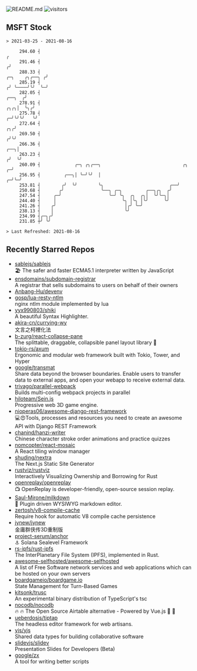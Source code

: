 ![README.md](https://github.com/Gerhut/Gerhut/workflows/README.md/badge.svg)
![visitors](https://visitors.vercel.app/Gerhut/Gerhut?token=8cf69d1f6813d272ef062726b6070c9be4ff72038cfe5a7ded7384a8da65d866)

## MSFT Stock

```
> 2021-03-25 - 2021-08-16

     294.60 ┤                                                                                                  ╭ 
     291.46 ┤                                                                                                 ╭╯ 
     288.33 ┤                                                                                  ╭─╮    ╭╮╭──╮ ╭╯  
     285.19 ┤                                                                                 ╭╯ ╰────╯╰╯  ╰─╯   
     282.05 ┤                                                                          ╭──╮  ╭╯                  
     278.91 ┤                                                                      ╭╮╭╮│  ╰╮╭╯                   
     275.78 ┤                                                                    ╭─╯╰╯╰╯   ╰╯                    
     272.64 ┤                                                                 ╭╮╭╯                               
     269.50 ┤                                                                ╭╯╰╯                                
     266.36 ┤                                                            ╭──╮│                                   
     263.23 ┤                                                           ╭╯  ╰╯                                   
     260.09 ┤             ╭─╮ ╭╮╭──╮                               ╭╮ ╭─╯                                        
     256.95 ┤         ╭──╮│ ╰─╯╰╯  │                             ╭─╯╰─╯                                          
     253.81 ┤        ╭╯  ╰╯        ╰╮                         ╭──╯                                               
     250.68 ┤       ╭╯              ╰──╮ ╭─╮         ╭──╮╭╮  ╭╯                                                  
     247.54 ┤     ╭─╯                  ╰─╯ ╰╮  ╭╮  ╭╮│  ╰╯╰─╮│                                                   
     244.40 ┤     │                         ╰╮ │╰╮ │╰╯      ╰╯                                                   
     241.26 ┤    ╭╯                          │╭╯ ╰─╯                                                             
     238.13 ┤    │                           ╰╯                                                                  
     234.99 ┤╭─╮╭╯                                                                                               
     231.85 ┼╯ ╰╯                                                                                                

> Last Refreshed: 2021-08-16
```

## Recently Starred Repos

- [sablejs/sablejs](https://github.com/sablejs/sablejs)  
  🏖️ The safer and faster ECMA5.1 interpreter written by JavaScript
- [ensdomains/subdomain-registrar](https://github.com/ensdomains/subdomain-registrar)  
  A registrar that sells subdomains to users on behalf of their owners
- [Anbang-Hu/devenv](https://github.com/Anbang-Hu/devenv)  
- [gosp/lua-resty-ntlm](https://github.com/gosp/lua-resty-ntlm)  
  nginx ntlm module implemented by lua
- [yyx990803/shiki](https://github.com/yyx990803/shiki)  
  A beautiful Syntax Highlighter.
- [akira-cn/currying-wy](https://github.com/akira-cn/currying-wy)  
  文言之柯裡化法
- [b-zurg/react-collapse-pane](https://github.com/b-zurg/react-collapse-pane)  
  The splittable, draggable, collapsible panel layout library 🎉
- [tokio-rs/axum](https://github.com/tokio-rs/axum)  
  Ergonomic and modular web framework built with Tokio, Tower, and Hyper
- [google/transmat](https://github.com/google/transmat)  
  Share data beyond the browser boundaries. Enable users to transfer data to external apps, and open your webapp to receive external data.
- [trivago/parallel-webpack](https://github.com/trivago/parallel-webpack)  
  Builds multi-config webpack projects in parallel
- [hiloteam/Sein.js](https://github.com/hiloteam/Sein.js)  
  Progressive web 3D game engine.
- [nioperas06/awesome-django-rest-framework](https://github.com/nioperas06/awesome-django-rest-framework)  
   💻😍Tools, processes and resources you need to create an awesome API with Django REST Framework
- [chanind/hanzi-writer](https://github.com/chanind/hanzi-writer)  
  Chinese character stroke order animations and practice quizzes
- [nomcopter/react-mosaic](https://github.com/nomcopter/react-mosaic)  
  A React tiling window manager
- [shuding/nextra](https://github.com/shuding/nextra)  
  The Next.js Static Site Generator
- [rustviz/rustviz](https://github.com/rustviz/rustviz)  
  Interactively Visualizing Ownership and Borrowing for Rust
- [openreplay/openreplay](https://github.com/openreplay/openreplay)  
  :tv: OpenReplay is developer-friendly, open-source session replay.
- [Saul-Mirone/milkdown](https://github.com/Saul-Mirone/milkdown)  
  🍼 Plugin driven WYSIWYG  markdown editor.
- [zertosh/v8-compile-cache](https://github.com/zertosh/v8-compile-cache)  
  Require hook for automatic V8 compile cache persistence
- [jynew/jynew](https://github.com/jynew/jynew)  
  金庸群侠传3D重制版
- [project-serum/anchor](https://github.com/project-serum/anchor)  
  ⚓ Solana Sealevel Framework
- [rs-ipfs/rust-ipfs](https://github.com/rs-ipfs/rust-ipfs)  
  The InterPlanetary File System (IPFS), implemented in Rust.
- [awesome-selfhosted/awesome-selfhosted](https://github.com/awesome-selfhosted/awesome-selfhosted)  
  A list of Free Software network services and web applications which can be hosted on your own servers
- [boardgameio/boardgame.io](https://github.com/boardgameio/boardgame.io)  
  State Management for Turn-Based Games
- [kitsonk/trusc](https://github.com/kitsonk/trusc)  
  An experimental binary distribution of TypeScript's tsc
- [nocodb/nocodb](https://github.com/nocodb/nocodb)  
  🔥 🔥  The Open Source Airtable alternative  - Powered by Vue.js 🚀 🚀  
- [ueberdosis/tiptap](https://github.com/ueberdosis/tiptap)  
  The headless editor framework for web artisans.
- [yjs/yjs](https://github.com/yjs/yjs)  
  Shared data types for building collaborative software
- [slidevjs/slidev](https://github.com/slidevjs/slidev)  
  Presentation Slides for Developers (Beta)
- [google/zx](https://github.com/google/zx)  
  A tool for writing better scripts
